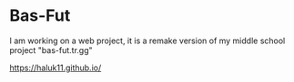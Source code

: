 # Bas-Fut

I am working on a web project, it is a remake version of my middle school project "bas-fut.tr.gg"


https://haluk11.github.io/
